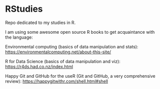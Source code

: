 # RStudies
Repo dedicated to my studies in R.

I am using some awesome open source R books to get acquaintance with the language:

Environmental computing (basics of data manipulation and stats):  https://environmentalcomputing.net/about-this-site/

R for Data Science (basics of data manipulation and viz): https://r4ds.had.co.nz/index.html

Happy Git and GitHub for the useR (Git and GitHub, a very comprehensive review): https://happygitwithr.com/shell.html#shell